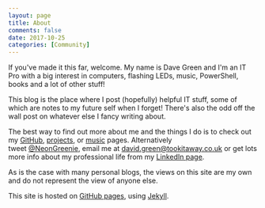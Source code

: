 ```yaml
---
layout: page
title: About
comments: false
date: 2017-10-25
categories: [Community]
---
```


If you've made it this far, welcome. My name is Dave Green and I'm an IT Pro with a big interest in computers, flashing LEDs, music, PowerShell, books and a lot of other stuff!

This blog is the place where I post (hopefully) helpful IT stuff, some of which are notes to my future self when I forget! There's also the odd off the wall post on whatever else I fancy writing about.

The best way to find out more about me and the things I do is to check out my [GitHub](https://github.com/davegreen), [projects](https://tookitaway.co.uk/projects.html), or [music](https://tookitaway.co.uk/music.html) pages. Alternatively tweet [@NeonGreenie](https://twitter.com/neongreenie), email me at david.green@tookitaway.co.uk or get lots more info about my professional life from my [LinkedIn page](https://www.linkedin.com/in/david-green-36312220/).

As is the case with many personal blogs, the views on this site are my own and do not represent the view of anyone else.

This site is hosted on [GitHub pages](https://github.com/davegreen/davegreen.github.io), using [Jekyll](https://github.com/jekyll).
